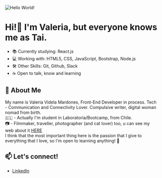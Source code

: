 <img src="./images/helloworld.png" alt="Hello World!"/>

# Hi!👋 I'm Valeria, but everyone knows me as Tai.

- 📚 Currently studying:  React.js 
- 💻  Working with: HTML5, CSS, JavaScript, Bootstrap, Node.js
- 🛠  Other Skills: Git, Github, Slack
- ☕  Open to talk, know and learning

## 💬 About Me

My name is Valeria Videla Mardones, Front-End Developer in process. Tech - Communication and Connectivity Lover. 
Compulsive writer, digital woman nomad from birth.
<br>
🇨🇱 - Actually I'm student in Laboratoria/Bootcamp, from Chile. <br>
📷  - Filmmaker, traveller, photographer (and cat lover) too, u can see my web about it  [HERE](https://www.valeriavidela.cl) 
<br>
I think that the most important thing here is the passion that I give to everything that I love, so I'm open to learning anything! 🌱




## 📫 Let's connect!

- [LinkedIn](https://www.linkedin.com/in/valeriavidela/)
